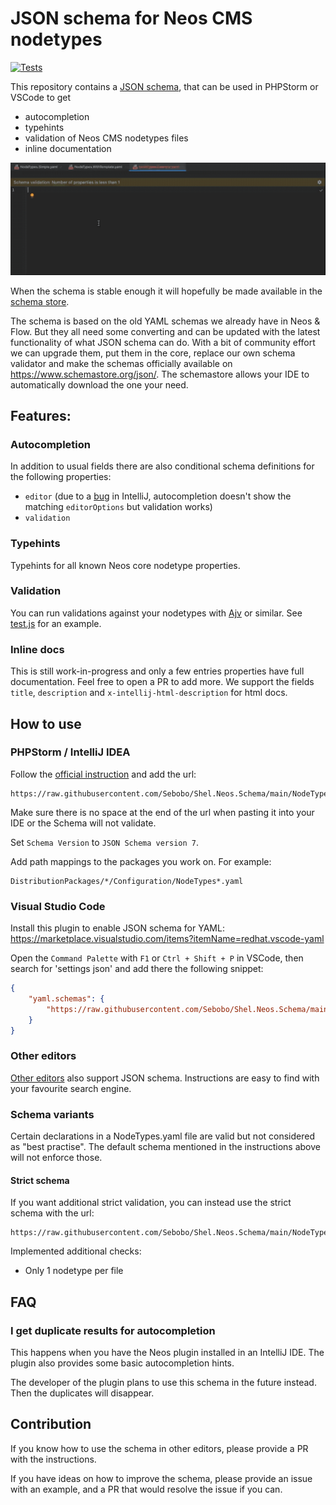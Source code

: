 # JSON schema for Neos CMS nodetypes

[![Tests](https://github.com/Sebobo/Shel.Neos.Schema/actions/workflows/tests.yml/badge.svg)](https://github.com/Sebobo/Shel.Neos.Schema/actions/workflows/tests.yml)

This repository contains a [JSON schema](https://json-schema.org), that can be used in PHPStorm or VSCode
to get 

* autocompletion 
* typehints 
* validation of Neos CMS nodetypes files
* inline documentation

![Example usage in PHPStorm](neos-schema-example.gif)

When the schema is stable enough it will hopefully be made available in the [schema store](https://www.schemastore.org/json/).

The schema is based on the old YAML schemas we already have in Neos & Flow. 
But they all need some converting and can be updated with the latest functionality of what JSON schema can do.
With a bit of community effort we can upgrade them, put them in the core, replace our own schema validator 
and make the schemas officially available on https://www.schemastore.org/json/.
The schemastore allows your IDE to automatically download the one your need.

## Features:

### Autocompletion

In addition to usual fields there are also conditional schema definitions for the following properties:

* `editor` (due to a [bug](https://ajv.js.org/) in IntelliJ, autocompletion doesn't show the matching `editorOptions` but validation works)
* `validation`


### Typehints

Typehints for all known Neos core nodetype properties.

### Validation

You can run validations against your nodetypes with [Ajv](https://ajv.js.org/) or similar.
See [test.js](test.js) for an example.

### Inline docs

This is still work-in-progress and only a few entries properties have full documentation.
Feel free to open a PR to add more.
We support the fields `title`, `description` and `x-intellij-html-description` for html docs.

## How to use

### PHPStorm / IntelliJ IDEA 

Follow the [official instruction](https://www.jetbrains.com/help/phpstorm/json.html#ws_json_schema_add_custom) and add the url: 

    https://raw.githubusercontent.com/Sebobo/Shel.Neos.Schema/main/NodeTypes.Schema.json

Make sure there is no space at the end of the url when pasting it into your IDE or the Schema will not validate.

Set `Schema Version` to `JSON Schema version 7`.

Add path mappings to the packages you work on. For example:

    DistributionPackages/*/Configuration/NodeTypes*.yaml

### Visual Studio Code

Install this plugin to enable JSON schema for YAML:
https://marketplace.visualstudio.com/items?itemName=redhat.vscode-yaml

Open the `Command Palette` with `F1` or `Ctrl + Shift + P` in VSCode,
then search for 'settings json' and add there the following snippet:

```json
{
    "yaml.schemas": {
        "https://raw.githubusercontent.com/Sebobo/Shel.Neos.Schema/main/NodeTypes.Schema.json": "DistributionPackages/*/Configuration/NodeTypes*.yaml"
    }
}
```

### Other editors

[Other editors](https://www.schemastore.org/json/) also support JSON schema. 
Instructions are easy to find with your favourite search engine.

### Schema variants

Certain declarations in a NodeTypes.yaml file are valid but not considered as "best practise".
The default schema mentioned in the instructions above will not enforce those.

#### Strict schema

If you want additional strict validation, you can instead use the strict schema with the url:

    https://raw.githubusercontent.com/Sebobo/Shel.Neos.Schema/main/NodeTypes.Schema.Strict.json

Implemented additional checks:

* Only 1 nodetype per file

## FAQ

### I get duplicate results for autocompletion

This happens when you have the Neos plugin installed in an IntelliJ IDE. 
The plugin also provides some basic autocompletion hints.

The developer of the plugin plans to use this schema in the future instead.
Then the duplicates will disappear.

## Contribution

If you know how to use the schema in other editors, please provide a PR with the instructions. 

If you have ideas on how to improve the schema, please provide an issue with an example, and a 
PR that would resolve the issue if you can.
